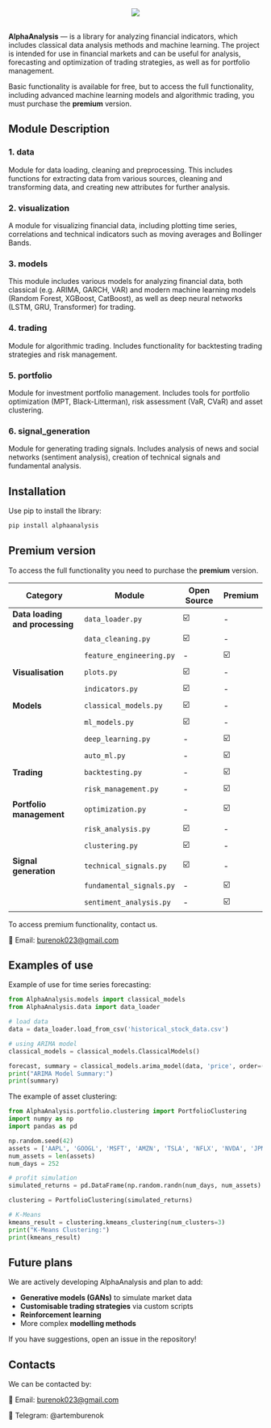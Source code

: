 <div align="center">
  <img src="https://github.com/user-attachments/assets/c9426b1f-9ce1-4a44-9547-7c77a77ec1f6">
</div>
</br>

**AlphaAnalysis** — is a library for analyzing financial indicators, which includes classical data analysis methods and machine learning. The project is intended for use in financial markets and can be useful for analysis, forecasting and optimization of trading strategies, as well as for portfolio management.

Basic functionality is available for free, but to access the full functionality, including advanced machine learning models and algorithmic trading, you must purchase the **premium** version.

## Module Description

### 1. data
Module for data loading, cleaning and preprocessing. This includes functions for extracting data from various sources, cleaning and transforming data, and creating new attributes for further analysis.

### 2. visualization
A module for visualizing financial data, including plotting time series, correlations and technical indicators such as moving averages and Bollinger Bands.

### 3. models
This module includes various models for analyzing financial data, both classical (e.g. ARIMA, GARCH, VAR) and modern machine learning models (Random Forest, XGBoost, CatBoost), as well as deep neural networks (LSTM, GRU, Transformer) for trading.

### 4. trading
Module for algorithmic trading. Includes functionality for backtesting trading strategies and risk management.

### 5. portfolio
Module for investment portfolio management. Includes tools for portfolio optimization (MPT, Black-Litterman), risk assessment (VaR, CVaR) and asset clustering.

### 6. signal_generation
Module for generating trading signals. Includes analysis of news and social networks (sentiment analysis), creation of technical signals and fundamental analysis.

## Installation

Use pip to install the library:

```bash
pip install alphaanalysis
```

## Premium version

To access the full functionality you need to purchase the **premium** version.

|                Category         |          Module          |  Open Source  |  Premium   |
| ------------------------------- | ------------------------ | ------------- | ---------- |
| **Data loading and processing** |     `data_loader.py`     |        ☑️     |     -      |
|                                 |   `data_cleaning.py`     |        ☑️     |     -      |
|                                 | `feature_engineering.py` |       -       |     ☑️     |
|      **Visualisation**          |     `plots.py`           |        ☑️     |     -      |
|                                 |   `indicators.py`        |        ☑️     |     -      |
|          **Models**             | `classical_models.py`    |        ☑️     |     -      |
|                                 |       `ml_models.py`     |        ☑️     |     -      |
|                                 |    `deep_learning.py`    |       -       |     ☑️     |
|                                 |       `auto_ml.py`       |       -       |     ☑️     |
|          **Trading**            |    `backtesting.py`      |       -       |     ☑️     |
|                                 |  `risk_management.py`    |       -       |     ☑️     |
|    **Portfolio management**     |    `optimization.py`     |       -       |     ☑️     |
|                                 |   `risk_analysis.py`     |        ☑️     |     -      |
|                                 |      `clustering.py`     |        ☑️     |     -      |
|    **Signal generation**	      | `technical_signals.py`   |        ☑️     |     -      |
|                                 | `fundamental_signals.py` |       -       |     ☑️     |
|                                 | `sentiment_analysis.py`  |       -       |     ☑️     |

To access premium functionality, contact us.

📩 Email: burenok023@gmail.com

## Examples of use

Example of use for time series forecasting:

```python
from AlphaAnalysis.models import classical_models
from AlphaAnalysis.data import data_loader

# load data
data = data_loader.load_from_csv('historical_stock_data.csv')

# using ARIMA model
classical_models = classical_models.ClassicalModels()

forecast, summary = classical_models.arima_model(data, 'price', order=(5, 1, 0))
print("ARIMA Model Summary:")
print(summary)
```

The example of asset clustering:

```python
from AlphaAnalysis.portfolio.clustering import PortfolioClustering
import numpy as np
import pandas as pd

np.random.seed(42)
assets = ['AAPL', 'GOOGL', 'MSFT', 'AMZN', 'TSLA', 'NFLX', 'NVDA', 'JPM', 'XOM', 'META']
num_assets = len(assets)
num_days = 252

# profit simulation
simulated_returns = pd.DataFrame(np.random.randn(num_days, num_assets) / 100, columns=assets)

clustering = PortfolioClustering(simulated_returns)

# K-Means
kmeans_result = clustering.kmeans_clustering(num_clusters=3)
print("K-Means Clustering:")
print(kmeans_result)
```

## Future plans

We are actively developing AlphaAnalysis and plan to add:

* **Generative models (GANs)** to simulate market data
* **Customisable trading strategies** via custom scripts
* **Reinforcement learning**
* More complex **modelling methods**
    
If you have suggestions, open an issue in the repository!

## Contacts

We can be contacted by:

📩 Email: burenok023@gmail.com

🔗 Telegram: @artemburenok




